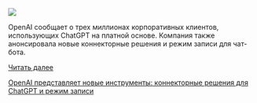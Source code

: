 <!--2025-06-06 12:17:48-->
<div class="yb">
  <div class="rss habr"><img src="https://habrastorage.org/getpro/habr/upload_files/afd/4c4/259/afd4c4259dc806dcb98c2e9c4a2bef7c.jpg" /><p>OpenAI сообщает о трех миллионах корпоративных клиентов, использующих ChatGPT на платной основе. Компания также анонсировала новые коннекторные решения и режим записи для чат-бота.</p> <a href="https://habr.com/ru/articles/916288/#habracut">Читать далее</a> <p class="titl"><a href="https://habr.com/ru/companies/bothub/news/916288/?utm_source=habrahabr&utm_medium=rss&utm_campaign=916288">OpenAI представляет новые инструменты: коннекторные решения для ChatGPT и режим записи</a></p></div>
</div>

